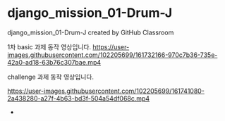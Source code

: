 # django_mission_01-Drum-J
django_mission_01-Drum-J created by GitHub Classroom

1차 basic 과제 동작 영상입니다.
https://user-images.githubusercontent.com/102205699/161732166-970c7b36-735e-42a0-ad18-63b76c307bae.mp4


challenge 과제 동작 영상입니다.


https://user-images.githubusercontent.com/102205699/161741080-2a438280-a27f-4b63-bd3f-504a54df068c.mp4


-






